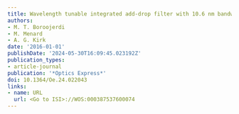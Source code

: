 ```yaml
---
title: Wavelength tunable integrated add-drop filter with 10.6 nm bandwidth adjustability
authors:
- M. T. Boroojerdi
- M. Menard
- A. G. Kirk
date: '2016-01-01'
publishDate: '2024-05-30T16:09:45.023192Z'
publication_types:
- article-journal
publication: '*Optics Express*'
doi: 10.1364/Oe.24.022043
links:
- name: URL
  url: <Go to ISI>://WOS:000387537600074
---
```

